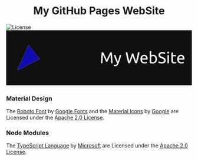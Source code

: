 <h1 align="center">My GitHub Pages WebSite</h1>

<img src="https://img.shields.io/github/license/caiodsa-lab/caiodsa-lab.github.io" alt="License">

<img src="design/images/banner.jpg" alt="Banner">

### Material Design
The [Roboto Font](https://github.com/googlefonts/roboto) by [Google Fonts](https://github.com/googlefonts/) and the [Material Icons](https://github.com/google/material-design-icons) by [Google](https://github.com/google/) are Licensed under the [Apache 2.0 License](http://www.apache.org/licenses/LICENSE-2.0).

### Node Modules

The [TypeScript Language](https://github.com/microsoft/TypeScript/) by [Microsoft](https://github.com/microsoft/) are Licensed under the [Apache 2.0 License](http://www.apache.org/licenses/LICENSE-2.0).
